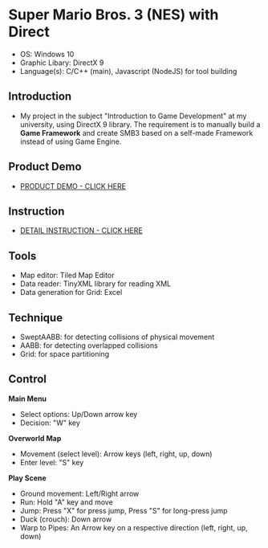 Super Mario Bros. 3 (NES) with Direct
=======
* OS: Windows 10
* Graphic Libary: DirectX 9
* Language(s): C/C++ (main), Javascript (NodeJS) for tool building

Introduction
-----------
* My project in the subject "Introduction to Game Development" at my university, using DirectX 9 library. The requirement is to manually build a **Game Framework** and create SMB3 based on a self-made Framework instead of using Game Engine.

Product Demo
-----------
* [PRODUCT DEMO - CLICK HERE](https://drive.google.com/drive/folders/15Hyued_DWmdUoh8md8bRiikCG31ySOwg)

Instruction
-----------
* [DETAIL INSTRUCTION - CLICK HERE](https://github.com/kunbr0/SE102-Game/blob/master/Instruction.pdf)

Tools
-----------
* Map editor: Tiled Map Editor
* Data reader: TinyXML library for reading XML
* Data generation for Grid: Excel

Technique
-----------
* SweptAABB: for detecting collisions of physical movement
* AABB: for detecting overlapped collisions
* Grid: for space partitioning

Control
-----------
**Main Menu**
* Select options: Up/Down arrow key
* Decision: "W" key

**Overworld Map**
* Movement (select level): Arrow keys (left, right, up, down)
* Enter level: "S" key

**Play Scene**
* Ground movement: Left/Right arrow
* Run: Hold "A" key and move
* Jump: Press "X" for press jump, Press "S" for long-press jump 
* Duck (crouch): Down arrow
* Warp to Pipes: An Arrow key on a respective direction (left, right, up, down) 
